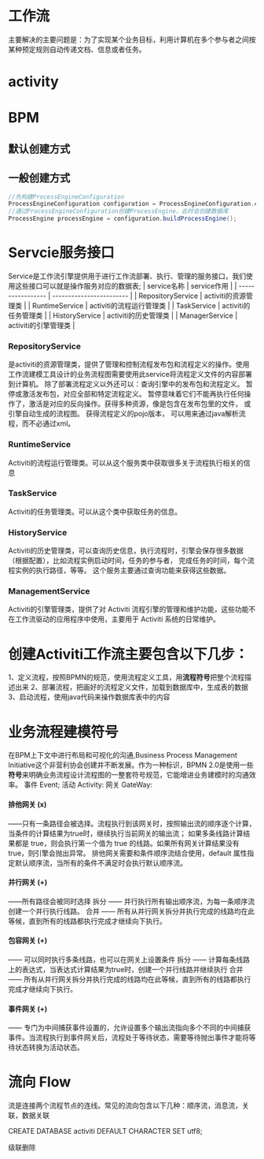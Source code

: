 # 工作流

主要解决的主要问题是：为了实现某个业务目标，利用计算机在多个参与者之间按某种预定规则自动传递文档、信息或者任务。



# activity





# BPM

## 默认创建方式
## 一般创建方式
```java
//先构建ProcessEngineConfiguration
ProcessEngineConfiguration configuration = ProcessEngineConfiguration.createProcessEngineConfigurationFromResource("activiti.cfg.xml");
//通过ProcessEngineConfiguration创建ProcessEngine，此时会创建数据库
ProcessEngine processEngine = configuration.buildProcessEngine();
```
# Servcie服务接口
Service是工作流引擎提供用于进行工作流部署、执行、管理的服务接口，我们使用这些接口可以就是操作服务对应的数据表;
| service名称       | service作用              |
| ----------------- | ------------------------ |
| RepositoryService | activiti的资源管理类     |
| RuntimeService    | activiti的流程运行管理类 |
| TaskService       | activiti的任务管理类     |
| HistoryService    | activiti的历史管理类     |
| ManagerService    | activiti的引擎管理类     |

### RepositoryService
是activiti的资源管理类，提供了管理和控制流程发布包和流程定义的操作。使用工作流建模工具设计的业务流程图需要使用此service将流程定义文件的内容部署到计算机。
除了部署流程定义以外还可以：查询引擎中的发布包和流程定义。
暂停或激活发布包，对应全部和特定流程定义。 暂停意味着它们不能再执行任何操作了，激活是对应的反向操作。获得多种资源，像是包含在发布包里的文件， 或引擎自动生成的流程图。
获得流程定义的pojo版本， 可以用来通过java解析流程，而不必通过xml。
###  RuntimeService
Activiti的流程运行管理类。可以从这个服务类中获取很多关于流程执行相关的信息
### TaskService

Activiti的任务管理类。可以从这个类中获取任务的信息。

###  HistoryService

Activiti的历史管理类，可以查询历史信息，执行流程时，引擎会保存很多数据（根据配置），比如流程实例启动时间，任务的参与者， 完成任务的时间，每个流程实例的执行路径，等等。 这个服务主要通过查询功能来获得这些数据。

### ManagementService

Activiti的引擎管理类，提供了对 Activiti 流程引擎的管理和维护功能，这些功能不在工作流驱动的应用程序中使用，主要用于 Activiti 系统的日常维护。

# 创建Activiti工作流主要包含以下几步：
1、定义流程，按照BPMN的规范，使用流程定义工具，用**流程符号**把整个流程描述出来
2、部署流程，把画好的流程定义文件，加载到数据库中，生成表的数据
3、启动流程，使用java代码来操作数据库表中的内容

# 业务流程建模符号
在BPM上下文中进行布局和可视化的沟通,Business Process Management Initiative这个非营利协会创建并不断发展。作为一种标识，BPMN 2.0是使用一些**符号**来明确业务流程设计流程图的一整套符号规范，它能增进业务建模时的沟通效率。
事件 Event;
活动 Activity:
网关 GateWay:
#### 排他网关 (x) 
——只有一条路径会被选择。流程执行到该网关时，按照输出流的顺序逐个计算，当条件的计算结果为true时，继续执行当前网关的输出流；
如果多条线路计算结果都是 true，则会执行第一个值为 true 的线路。如果所有网关计算结果没有true，则引擎会抛出异常。
排他网关需要和条件顺序流结合使用，default 属性指定默认顺序流，当所有的条件不满足时会执行默认顺序流。
#### 并行网关 (+) 
——所有路径会被同时选择
拆分 —— 并行执行所有输出顺序流，为每一条顺序流创建一个并行执行线路。
合并 —— 所有从并行网关拆分并执行完成的线路均在此等候，直到所有的线路都执行完成才继续向下执行。
#### 包容网关 (+) 
—— 可以同时执行多条线路，也可以在网关上设置条件
拆分 —— 计算每条线路上的表达式，当表达式计算结果为true时，创建一个并行线路并继续执行
 合并 —— 所有从并行网关拆分并执行完成的线路均在此等候，直到所有的线路都执行完成才继续向下执行。
#### 事件网关 (+) 
—— 专门为中间捕获事件设置的，允许设置多个输出流指向多个不同的中间捕获事件。当流程执行到事件网关后，流程处于等待状态，需要等待抛出事件才能将等待状态转换为活动状态。
# 流向 Flow
流是连接两个流程节点的连线。常见的流向包含以下几种：顺序流，消息流，关联，数据关联

CREATE DATABASE activiti DEFAULT CHARACTER SET utf8;

级联删除
